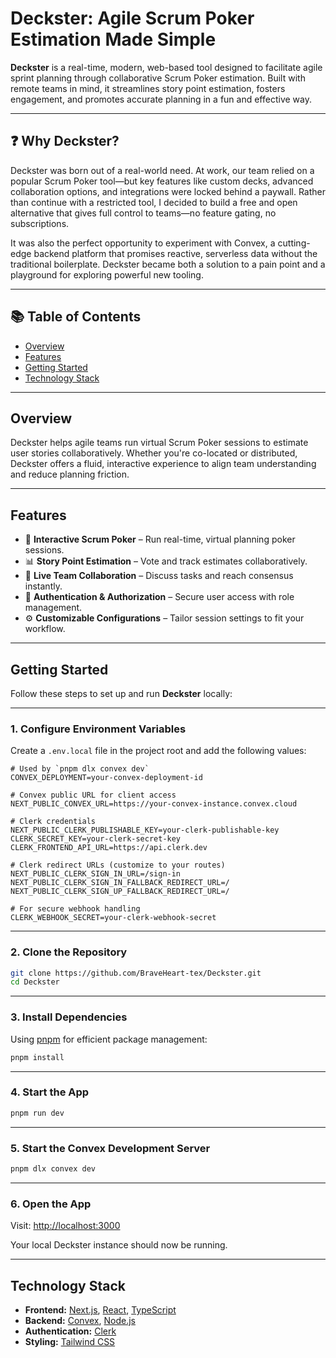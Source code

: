 # **Deckster: Agile Scrum Poker Estimation Made Simple**

**Deckster** is a real-time, modern, web-based tool designed to facilitate agile sprint planning through collaborative Scrum Poker estimation. Built with remote teams in mind, it streamlines story point estimation, fosters engagement, and promotes accurate planning in a fun and effective way.

---
## ❓ Why Deckster?

Deckster was born out of a real-world need.
At work, our team relied on a popular Scrum Poker tool—but key features like custom decks, advanced collaboration options, and integrations were locked behind a paywall.
Rather than continue with a restricted tool, I decided to build a free and open alternative that gives full control to teams—no feature gating, no subscriptions.

It was also the perfect opportunity to experiment with Convex, a cutting-edge backend platform that promises reactive, serverless data without the traditional boilerplate. Deckster became both a solution to a pain point and a playground for exploring powerful new tooling.

---

## **📚 Table of Contents**

* [Overview](#overview)
* [Features](#features)
* [Getting Started](#getting-started)
* [Technology Stack](#technology-stack)

---

## **Overview**

Deckster helps agile teams run virtual Scrum Poker sessions to estimate user stories collaboratively. Whether you're co-located or distributed, Deckster offers a fluid, interactive experience to align team understanding and reduce planning friction.

---

## **Features**

* 🔢 **Interactive Scrum Poker** – Run real-time, virtual planning poker sessions.
* 📊 **Story Point Estimation** – Vote and track estimates collaboratively.
* 💬 **Live Team Collaboration** – Discuss tasks and reach consensus instantly.
* 🔐 **Authentication & Authorization** – Secure user access with role management.
* ⚙️ **Customizable Configurations** – Tailor session settings to fit your workflow.

---

## **Getting Started**

Follow these steps to set up and run **Deckster** locally:

---

### 1. **Configure Environment Variables**

Create a `.env.local` file in the project root and add the following values:

```dotenv
# Used by `pnpm dlx convex dev`
CONVEX_DEPLOYMENT=your-convex-deployment-id

# Convex public URL for client access
NEXT_PUBLIC_CONVEX_URL=https://your-convex-instance.convex.cloud

# Clerk credentials
NEXT_PUBLIC_CLERK_PUBLISHABLE_KEY=your-clerk-publishable-key
CLERK_SECRET_KEY=your-clerk-secret-key
CLERK_FRONTEND_API_URL=https://api.clerk.dev

# Clerk redirect URLs (customize to your routes)
NEXT_PUBLIC_CLERK_SIGN_IN_URL=/sign-in
NEXT_PUBLIC_CLERK_SIGN_IN_FALLBACK_REDIRECT_URL=/
NEXT_PUBLIC_CLERK_SIGN_UP_FALLBACK_REDIRECT_URL=/

# For secure webhook handling
CLERK_WEBHOOK_SECRET=your-clerk-webhook-secret
```

---

### 2. **Clone the Repository**

```bash
git clone https://github.com/BraveHeart-tex/Deckster.git
cd Deckster
```

---

### 3. **Install Dependencies**

Using [pnpm](https://pnpm.io/) for efficient package management:

```bash
pnpm install
```

---

### 4. **Start the App**

```bash
pnpm run dev
```

---

### 5. **Start the Convex Development Server**

```bash
pnpm dlx convex dev
```

---

### 6. **Open the App**

Visit: [http://localhost:3000](http://localhost:3000)

Your local Deckster instance should now be running.

---

## **Technology Stack**

* **Frontend:** [Next.js](https://nextjs.org/), [React](https://reactjs.org/), [TypeScript](https://www.typescriptlang.org/)
* **Backend:** [Convex](https://convex.dev/), [Node.js](https://nodejs.org/)
* **Authentication:** [Clerk](https://clerk.dev/)
* **Styling:** [Tailwind CSS](https://tailwindcss.com/)